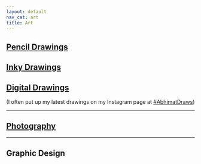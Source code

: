 ```yaml
---
layout: default
nav_cat: art
title: Art
---
```


## [Pencil Drawings](./pencil-drawings/)

## [Inky Drawings](./inky-drawings/)

## [Digital Drawings](./digital-drawings/)

<center><p>(I often put up my latest drawings on my Instagram page at <a href="https://www.instagram.com/explore/tags/abhimatdraws/">#AbhimatDraws</a>)</p></center>

---

## [Photography](./photography/)

---

## Graphic Design

